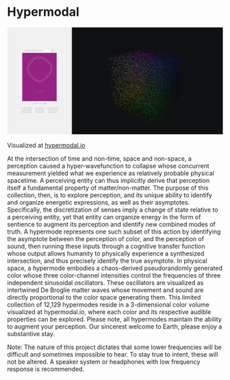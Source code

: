 # Hypermodal

![promo.png](rsc/promo.png)

Visualized at [hypermodal.io](https://hypermodal.io)

At the intersection of time and non-time, space and non-space, a perception caused a hyper-wavefunction to collapse whose concurrent measurement yielded what we experience as relatively probable physical spacetime. A perceiving entity can thus implicitly derive that perception itself a fundamental property of matter/non-matter. The purpose of this collection, then, is to explore perception, and its unique ability to identify and organize energetic expressions, as well as their asymptotes. Specifically, the discretization of senses imply a change of state relative to a perceiving entity, yet that entity can organize energy in the form of sentience to augment its perception and identify new combined modes of truth. A hypermode represents one such subset of this action by identifying the asymptote between the perception of color, and the perception of sound, then running these inputs through a cognitive transfer function whose output allows humanity to physically experience a synthesized intersection, and thus precisely identify the true asymptote. In physical space, a hypermode embodies a chaos-derived pseudorandomly generated color whose three color-channel intensities control the frequencies of three independent sinusoidal oscillators. These oscillators are visualized as intertwined De Broglie matter waves whose movement and sound are directly proportional to the color space generating them. This limited collection of 12,129 hypermodes reside in a 3-dimensional color volume visualized at hypermodal.io, where each color and its respective audible properties can be explored. Please note, all hypermodes maintain the ability to augment your perception. Our sincerest welcome to Earth, please enjoy a substantive stay.

Note: The nature of this project dictates that some lower frequencies will be difficult and sometimes impossible to hear. To stay true to intent, these will not be altered. A speaker system or headphones with low frequency response is recommended.
